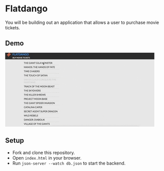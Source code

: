 # Flatdango

You will be building out an application that allows a user to purchase movie tickets.

## Demo

![Example](assets/flatdangoDemo.gif)

## Setup

- Fork and clone this repository.
- Open `index.html` in your browser.
- Run `json-server --watch db.json` to start the backend.
